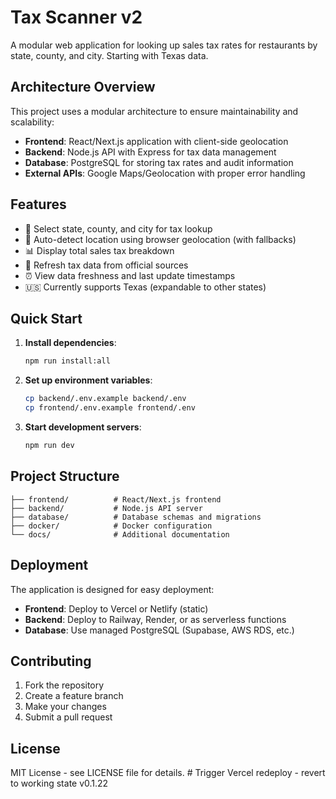 # Tax Scanner v2

A modular web application for looking up sales tax rates for restaurants by state, county, and city. Starting with Texas data.

## Architecture Overview

This project uses a modular architecture to ensure maintainability and scalability:

- **Frontend**: React/Next.js application with client-side geolocation
- **Backend**: Node.js API with Express for tax data management
- **Database**: PostgreSQL for storing tax rates and audit information
- **External APIs**: Google Maps/Geolocation with proper error handling

## Features

- 🏢 Select state, county, and city for tax lookup
- 📍 Auto-detect location using browser geolocation (with fallbacks)
- 📊 Display total sales tax breakdown
- 🔄 Refresh tax data from official sources
- ⏰ View data freshness and last update timestamps
- 🇺🇸 Currently supports Texas (expandable to other states)

## Quick Start

1. **Install dependencies**:
   ```bash
   npm run install:all
   ```

2. **Set up environment variables**:
   ```bash
   cp backend/.env.example backend/.env
   cp frontend/.env.example frontend/.env
   ```

3. **Start development servers**:
   ```bash
   npm run dev
   ```

## Project Structure

```
├── frontend/          # React/Next.js frontend
├── backend/           # Node.js API server
├── database/          # Database schemas and migrations
├── docker/            # Docker configuration
└── docs/              # Additional documentation
```

## Deployment

The application is designed for easy deployment:

- **Frontend**: Deploy to Vercel or Netlify (static)
- **Backend**: Deploy to Railway, Render, or as serverless functions
- **Database**: Use managed PostgreSQL (Supabase, AWS RDS, etc.)

## Contributing

1. Fork the repository
2. Create a feature branch
3. Make your changes
4. Submit a pull request

## License

MIT License - see LICENSE file for details. # Trigger Vercel redeploy - revert to working state v0.1.22
